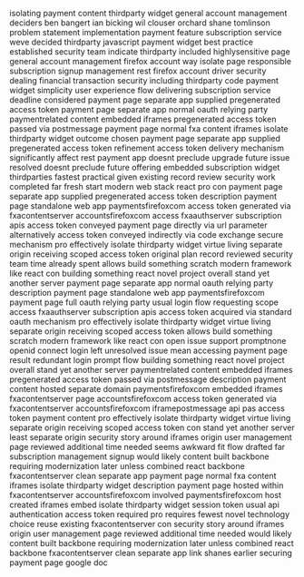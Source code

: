 isolating payment content thirdparty widget general account management deciders ben bangert ian bicking wil clouser orchard shane tomlinson problem statement implementation payment feature subscription service weve decided thirdparty javascript payment widget best practice established security team indicate thirdparty included highlysensitive page general account management firefox account way isolate page responsible subscription signup management rest firefox account driver security dealing financial transaction security including thirdparty code payment widget simplicity user experience flow delivering subscription service deadline considered payment page separate app supplied pregenerated access token payment page separate app normal oauth relying party paymentrelated content embedded iframes pregenerated access token passed via postmessage payment page normal fxa content iframes isolate thirdparty widget outcome chosen payment page separate app supplied pregenerated access token refinement access token delivery mechanism significantly affect rest payment app doesnt preclude upgrade future issue resolved doesnt preclude future offering embedded subscription widget thirdparties fastest practical given existing record review security work completed far fresh start modern web stack react pro con payment page separate app supplied pregenerated access token description payment page standalone web app paymentsfirefoxcom access token generated via fxacontentserver accountsfirefoxcom access fxaauthserver subscription apis access token conveyed payment page directly via url parameter alternatively access token conveyed indirectly via code exchange secure mechanism pro effectively isolate thirdparty widget virtue living separate origin receiving scoped access token original plan record reviewed security team time already spent allows build something scratch modern framework like react con building something react novel project overall stand yet another server payment page separate app normal oauth relying party description payment page standalone web app paymentsfirefoxcom payment page full oauth relying party usual login flow requesting scope access fxaauthserver subscription apis access token acquired via standard oauth mechanism pro effectively isolate thirdparty widget virtue living separate origin receiving scoped access token allows build something scratch modern framework like react con open issue support promptnone openid connect login left unresolved issue mean accessing payment page result redundant login prompt flow building something react novel project overall stand yet another server paymentrelated content embedded iframes pregenerated access token passed via postmessage description payment content hosted separate domain paymentsfirefoxcom embedded iframes fxacontentserver page accountsfirefoxcom access token generated via fxacontentserver accountsfirefoxcom iframepostmessage api pas access token payment content pro effectively isolate thirdparty widget virtue living separate origin receiving scoped access token con stand yet another server least separate origin security story around iframes origin user management page reviewed additional time needed seems awkward fit flow drafted far subscription management signup would likely content built backbone requiring modernization later unless combined react backbone fxacontentserver clean separate app payment page normal fxa content iframes isolate thirdparty widget description payment page hosted within fxacontentserver accountsfirefoxcom involved paymentsfirefoxcom host created iframes embed isolate thirdparty widget session token usual api authentication access token required pro requires fewest novel technology choice reuse existing fxacontentserver con security story around iframes origin user management page reviewed additional time needed would likely content built backbone requiring modernization later unless combined react backbone fxacontentserver clean separate app link shanes earlier securing payment page google doc